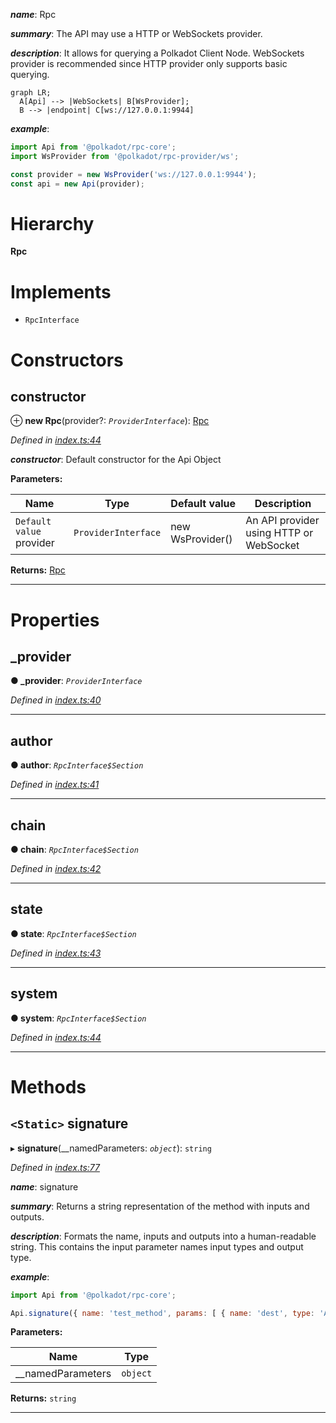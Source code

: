 

*__name__*: Rpc

*__summary__*: The API may use a HTTP or WebSockets provider.

*__description__*: It allows for querying a Polkadot Client Node. WebSockets provider is recommended since HTTP provider only supports basic querying.

```mermaid
graph LR;
  A[Api] --> |WebSockets| B[WsProvider];
  B --> |endpoint| C[ws://127.0.0.1:9944]
```

*__example__*:   

```javascript
import Api from '@polkadot/rpc-core';
import WsProvider from '@polkadot/rpc-provider/ws';

const provider = new WsProvider('ws://127.0.0.1:9944');
const api = new Api(provider);
```

# Hierarchy

**Rpc**

# Implements

* `RpcInterface`

# Constructors

<a id="constructor"></a>

##  constructor

⊕ **new Rpc**(provider?: *`ProviderInterface`*): [Rpc](_index_.rpc.md)

*Defined in [index.ts:44](https://github.com/polkadot-js/api/blob/ecdd53e/packages/rpc-core/src/index.ts#L44)*

*__constructor__*: Default constructor for the Api Object

**Parameters:**

| Name | Type | Default value | Description |
| ------ | ------ | ------ | ------ |
| `Default value` provider | `ProviderInterface` |  new WsProvider() |  An API provider using HTTP or WebSocket |

**Returns:** [Rpc](_index_.rpc.md)

___

# Properties

<a id="_provider"></a>

##  _provider

**● _provider**: *`ProviderInterface`*

*Defined in [index.ts:40](https://github.com/polkadot-js/api/blob/ecdd53e/packages/rpc-core/src/index.ts#L40)*

___
<a id="author"></a>

##  author

**● author**: *`RpcInterface$Section`*

*Defined in [index.ts:41](https://github.com/polkadot-js/api/blob/ecdd53e/packages/rpc-core/src/index.ts#L41)*

___
<a id="chain"></a>

##  chain

**● chain**: *`RpcInterface$Section`*

*Defined in [index.ts:42](https://github.com/polkadot-js/api/blob/ecdd53e/packages/rpc-core/src/index.ts#L42)*

___
<a id="state"></a>

##  state

**● state**: *`RpcInterface$Section`*

*Defined in [index.ts:43](https://github.com/polkadot-js/api/blob/ecdd53e/packages/rpc-core/src/index.ts#L43)*

___
<a id="system"></a>

##  system

**● system**: *`RpcInterface$Section`*

*Defined in [index.ts:44](https://github.com/polkadot-js/api/blob/ecdd53e/packages/rpc-core/src/index.ts#L44)*

___

# Methods

<a id="signature"></a>

## `<Static>` signature

▸ **signature**(__namedParameters: *`object`*): `string`

*Defined in [index.ts:77](https://github.com/polkadot-js/api/blob/ecdd53e/packages/rpc-core/src/index.ts#L77)*

*__name__*: signature

*__summary__*: Returns a string representation of the method with inputs and outputs.

*__description__*: Formats the name, inputs and outputs into a human-readable string. This contains the input parameter names input types and output type.

*__example__*:   

```javascript
import Api from '@polkadot/rpc-core';

Api.signature({ name: 'test_method', params: [ { name: 'dest', type: 'Address' } ], type: 'Address' }); // => test_method (dest: Address): Address
```

**Parameters:**

| Name | Type |
| ------ | ------ |
| __namedParameters | `object` |

**Returns:** `string`

___


